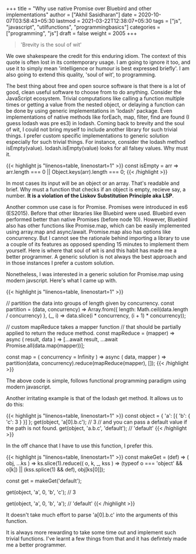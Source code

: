 +++
title = "Why use native Promise over Bluebird and other implementations"
author = ["Akhil Sasidharan"]
date = 2020-10-07T03:58:43+05:30
lastmod = 2021-03-22T12:38:07+05:30
tags = ["js", "javascript", "utilfunctions", "programmingbasics"]
categories = ["programming", "js"]
draft = false
weight = 2005
+++

> 'Brevity is the soul of wit'

We owe shakespeare the credit for this enduring idiom. The context of
this quote is often lost in its contemporary usage. I am going to
ignore it too, and use it to simply mean 'intelligence or humour is best
expressed briefly'. I am also going to extend this quality, 'soul of wit',
to programming.

The best thing about free and open source software is that there is a
lot of good, clean useful software to choose from to do anything.
Consider the JavaScript ecosystem. Trivial computations like calling a
function multiple times or getting a value from the nested object, or
delaying a function can be done by using generic implementations in
'lodash' package. Even implementations of native methods like forEach,
map, filter, find are found (I guess lodash was pre es3) in
lodash. Coming back to brevity and the soul of wit, I could not bring
myself to include another library for such trivial things. I prefer
custom specific implementations to generic solution especially for
such trivial things. For instance, consider the lodash method
isEmpty(value). lodash.isEmpty(value) looks for all falsey values. Why
must it.

<a id="code-snippet--Eg1"></a>
{{< highlight js "linenos=table, linenostart=1" >}}
  const isEmpty = arr => arr.length === 0 || Object.keys(arr).length === 0;
{{< /highlight >}}

In most cases its input will be an object or an array. That's readable
and brief. Why must a function that checks if an object is empty,
recieve say, a number. **It is a violation of the Liskov Substitution
Principle aka LSP**.

Another common use case is for Promise. Promises were introduced in
es6 (ES2015). Before that other libraries like Bluebird were
used. Bluebird even performed better than native Promises (before node
10). However, Bluebird also has other functions like Promise.map,
which can be easily implemented using array.map and
async/await. Promise.map also has options like concurrency. But I
cannot see the rationale behind importing a library to use a couple of
its features as opposed spending 15 minutes to implement them
yourself. Here is where that soul of wit is and this habit has made me
a better programmer. A generic solution is not always the best
approach and in those instances I prefer a custom solution.

Nonetheless, I was interested in a generic solution for Promise.map
using modern javscript. Here's what I came up with.

<a id="code-snippet--Eg2"></a>
{{< highlight js "linenos=table, linenostart=1" >}}

  // partition the data into groups of length given by concurrency.
  const partition = (data, concurrency) => Array.from({
    length: Math.ceil(data.length / concurrency)
  }, (_, i) => data.slice(i * concurrency, (i + 1) * concurrency));

  // custom mapReduce takes a mapper function
  // that should be partially applied to return the reduce method.
  const mapReduce = (mapper) => async (
    result, data
  ) => [...await result, ...await Promise.all(data.map(mapper))];

  const map = (
    concurrency = Infinity
  ) => async (
    data, mapper
  ) => partition(data, concurrency).reduce(mapReduce(mapper), []);
{{< /highlight >}}

The above code is simple, follows functional programming paradigm
using modern javascript.

Another irritating example is that of the lodash get method. It allows
us to do this:

<a id="code-snippet--Eg3"></a>
{{< highlight js "linenos=table, linenostart=1" >}}
  const object = { 'a': [{ 'b': { 'c': 3 } }] };
  get(object, 'a[0].b.c'); // 3
  // and you can pass a default value if the path is not found.
  get(object, 'a.b.c', 'default'); // 'default'
{{< /highlight >}}

In the off chance that I have to use this function, I prefer this.

<a id="code-snippet--Eg3"></a>
{{< highlight js "linenos=table, linenostart=1" >}}
  const makeGet = (def) => (
    obj, ...ks
  ) => ks.slice(1).reduce((
    o, k, _, kss
  ) => (typeof o === 'object' && o[k]) || (kss.splice(1) && def), obj[ks[0]]);

  const get = makeGet('default');

  get(object, 'a', 0, 'b', 'c'); // 3

  get(object, 'a', 0, 'b', 'a'); // 'default'
{{< /highlight >}}

It doesn't take much effort to parse 'a[0].b.c' into the arguments of
this function.

It is always more rewarding to take some time out and implement such
trivial functions. I've learnt a few things from that and it has
defintely made me a better programmer.
